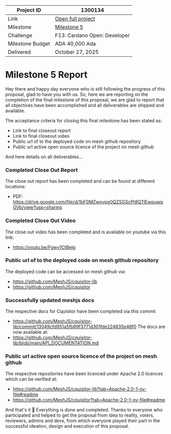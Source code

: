 |Project ID|1300134|
|-----------|-------------|
|Link|[Open full project](https://projectcatalyst.io/funds/10/f13-cardano-open-developers/mesh-cquisitor-transaction-investigation-tool)|
|Milestone|[Milestone 5](https://milestones.projectcatalyst.io/projects/1300134/milestones/5)
|Challenge|F13: Cardano Open: Developer|
|Milestone Budget|ADA 40,000 Ada|
|Delivered|October 27, 2025|

# Milestone 5 Report

Hey there and happy day everyone who is still following the progress of this proposal, glad to have you with us.
So, here we are reporting on the completion of the final milestone of this proposal, we are glad to report that all objectives have been accomplished and all deliverables are shipped and available.

The acceptance criteria for closing this final milestone has been stated as:

- Link to final closeout report
- Link to final closeout video
- Public url of to the deployed code on mesh github repository
- Public url active open source licence of the project on mesh github


And here details on all deliverables…

### Completed Close Out Report
The close out report has been completed and can be found at different locations:
- PDF: https://drive.google.com/file/d/1bF0MZwoypg0QZSGScPt8QTlEwpuwqGVb/view?usp=sharing 


### Completed Close Out Video
The close out video has been completed and is available on youtube via this link:
- https://youtu.be/Fgwv1CtBelg 

### Public url of to the deployed code on mesh github repository
The deployed code can be accessed on mesh github via:
- https://github.com/MeshJS/cquisitor-lib 
- https://github.com/MeshJS/cquisitor 

### Successfully updated meshjs docs
The respective docs for Cquisitor have been completed via this commit
- https://github.com/MeshJS/cquisitor-lib/commit/13049cfd951a5fb89f3771d301fde224835e46f0 
The docs are now available at:
- https://github.com/MeshJS/cquisitor-lib/blob/main/API_DOCUMENTATION.md 


### Public url active open source licence of the project on mesh github
The respective repositories have been licenced under Apache 2.0 licences which can be verified at:
- https://github.com/MeshJS/cquisitor-lib?tab=Apache-2.0-1-ov-file#readme 
- https://github.com/MeshJS/cquisitor?tab=Apache-2.0-1-ov-file#readme 



And that's it 🙂
Everything is done and completed. Thanks to everyone who participated and helped to get the proposal from idea to reality, voters, reviewers, admins and devs, from which everyone played their part in the successful ideation, design and execution of this proposal.
